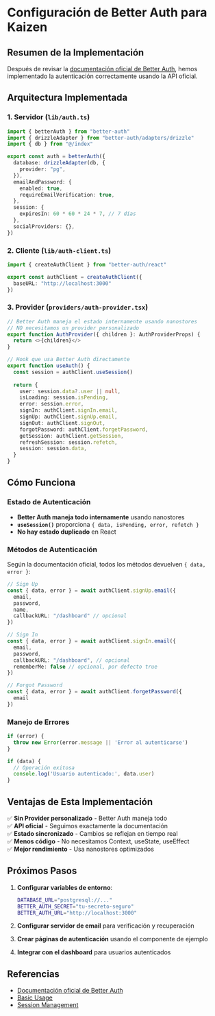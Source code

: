 # Configuración de Better Auth para Kaizen

## Resumen de la Implementación

Después de revisar la [documentación oficial de Better Auth](https://www.better-auth.com/docs/basic-usage), hemos implementado la autenticación correctamente usando la API oficial.

## Arquitectura Implementada

### 1. Servidor (`lib/auth.ts`)
```typescript
import { betterAuth } from "better-auth"
import { drizzleAdapter } from "better-auth/adapters/drizzle"
import { db } from "@/index"

export const auth = betterAuth({
  database: drizzleAdapter(db, {
    provider: "pg",
  }),
  emailAndPassword: {
    enabled: true,
    requireEmailVerification: true,
  },
  session: {
    expiresIn: 60 * 60 * 24 * 7, // 7 días
  },
  socialProviders: {},
})
```

### 2. Cliente (`lib/auth-client.ts`)
```typescript
import { createAuthClient } from "better-auth/react"

export const authClient = createAuthClient({
  baseURL: "http://localhost:3000"
})
```

### 3. Provider (`providers/auth-provider.tsx`)
```typescript
// Better Auth maneja el estado internamente usando nanostores
// NO necesitamos un provider personalizado
export function AuthProvider({ children }: AuthProviderProps) {
  return <>{children}</>
}

// Hook que usa Better Auth directamente
export function useAuth() {
  const session = authClient.useSession()
  
  return {
    user: session.data?.user || null,
    isLoading: session.isPending,
    error: session.error,
    signIn: authClient.signIn.email,
    signUp: authClient.signUp.email,
    signOut: authClient.signOut,
    forgotPassword: authClient.forgetPassword,
    getSession: authClient.getSession,
    refreshSession: session.refetch,
    session: session.data,
  }
}
```

## Cómo Funciona

### Estado de Autenticación
- **Better Auth maneja todo internamente** usando nanostores
- **`useSession()`** proporciona `{ data, isPending, error, refetch }`
- **No hay estado duplicado** en React

### Métodos de Autenticación
Según la documentación oficial, todos los métodos devuelven `{ data, error }`:

```typescript
// Sign Up
const { data, error } = await authClient.signUp.email({
  email,
  password,
  name,
  callbackURL: "/dashboard" // opcional
})

// Sign In
const { data, error } = await authClient.signIn.email({
  email,
  password,
  callbackURL: "/dashboard", // opcional
  rememberMe: false // opcional, por defecto true
})

// Forgot Password
const { data, error } = await authClient.forgetPassword({
  email
})
```

### Manejo de Errores
```typescript
if (error) {
  throw new Error(error.message || 'Error al autenticarse')
}

if (data) {
  // Operación exitosa
  console.log('Usuario autenticado:', data.user)
}
```

## Ventajas de Esta Implementación

✅ **Sin Provider personalizado** - Better Auth maneja todo  
✅ **API oficial** - Seguimos exactamente la documentación  
✅ **Estado sincronizado** - Cambios se reflejan en tiempo real  
✅ **Menos código** - No necesitamos Context, useState, useEffect  
✅ **Mejor rendimiento** - Usa nanostores optimizados  

## Próximos Pasos

1. **Configurar variables de entorno**:
   ```bash
   DATABASE_URL="postgresql://..."
   BETTER_AUTH_SECRET="tu-secreto-seguro"
   BETTER_AUTH_URL="http://localhost:3000"
   ```

2. **Configurar servidor de email** para verificación y recuperación

3. **Crear páginas de autenticación** usando el componente de ejemplo

4. **Integrar con el dashboard** para usuarios autenticados

## Referencias

- [Documentación oficial de Better Auth](https://www.better-auth.com/docs)
- [Basic Usage](https://www.better-auth.com/docs/basic-usage)
- [Session Management](https://www.better-auth.com/docs/concepts/session-management)
